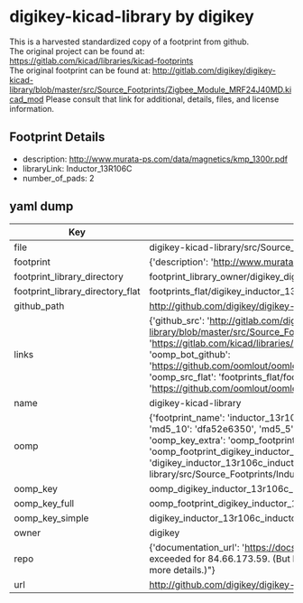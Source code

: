 # digikey-kicad-library by digikey  
This is a harvested standardized copy of a footprint from github.  
The original project can be found at:  
https://gitlab.com/kicad/libraries/kicad-footprints  
The original footprint can be found at:
http://gitlab.com/digikey/digikey-kicad-library/blob/master/src/Source_Footprints/Zigbee_Module_MRF24J40MD.kicad_mod
Please consult that link for additional, details, files, and license information.  
## Footprint Details
* description: http://www.murata-ps.com/data/magnetics/kmp_1300r.pdf  
* libraryLink: Inductor_13R106C  
* number_of_pads: 2  
## yaml dump  
| Key | Value |  
| --- | --- |  
| file | digikey-kicad-library/src/Source_Footprints/Inductor_13R106C.kicad_mod |  
| footprint | {'description': 'http://www.murata-ps.com/data/magnetics/kmp_1300r.pdf', 'libraryLink': 'Inductor_13R106C', 'number_of_pads': 2} |  
| footprint_library_directory | footprint_library_owner/digikey_digikey-kicad-library |  
| footprint_library_directory_flat | footprints_flat/digikey_inductor_13r106c_inductor_13r106c/working |  
| github_path | http://github.com/digikey/digikey-kicad-library/blob/master/src/Source_Footprints/Inductor_13R106C.kicad_mod |  
| links | {'github_src': 'http://gitlab.com/digikey/digikey-kicad-library/blob/master/src/Source_Footprints/Zigbee_Module_MRF24J40MD.kicad_mod', 'github_src_repo': 'https://gitlab.com/kicad/libraries/kicad-footprints', 'oomp_bot': 'footprints/digikey_inductor_13r106c_inductor_13r106c/working', 'oomp_bot_github': 'https://github.com/oomlout/oomlout_oomp_footprint_bot/tree/main/footprints/digikey_inductor_13r106c_inductor_13r106c/working', 'oomp_src_flat': 'footprints_flat/footprints_flat/digikey_inductor_13r106c_inductor_13r106c/working', 'oomp_src_flat_github': 'https://github.com/oomlout/oomlout_oomp_footprint_src/tree/main/footprints_flat/digikey_inductor_13r106c_inductor_13r106c/working'} |  
| name | digikey-kicad-library |  
| oomp | {'footprint_name': 'inductor_13r106c', 'library_name': 'inductor_13r106c_kicad_mod', 'md5': 'dfa52e6350f90bf8dfbc5231b5434df7', 'md5_10': 'dfa52e6350', 'md5_5': 'dfa52', 'md5_6': 'dfa52e', 'oomp_key': 'oomp_digikey_inductor_13r106c_inductor_13r106c', 'oomp_key_extra': 'oomp_footprint_digikey_inductor_13r106c_inductor_13r106c', 'oomp_key_full': 'oomp_footprint_digikey_inductor_13r106c_inductor_13r106c_dfa52e', 'oomp_key_simple': 'digikey_inductor_13r106c_inductor_13r106c', 'original_filename': 'digikey-kicad-library/src/Source_Footprints/Inductor_13R106C.kicad_mod', 'owner_name': 'digikey'} |  
| oomp_key | oomp_digikey_inductor_13r106c_inductor_13r106c |  
| oomp_key_full | oomp_footprint_digikey_inductor_13r106c_inductor_13r106c |  
| oomp_key_simple | digikey_inductor_13r106c_inductor_13r106c |  
| owner | digikey |  
| repo | {'documentation_url': 'https://docs.github.com/rest/overview/resources-in-the-rest-api#rate-limiting', 'message': "API rate limit exceeded for 84.66.173.59. (But here's the good news: Authenticated requests get a higher rate limit. Check out the documentation for more details.)"} |  
| url | http://github.com/digikey/digikey-kicad-library |  

